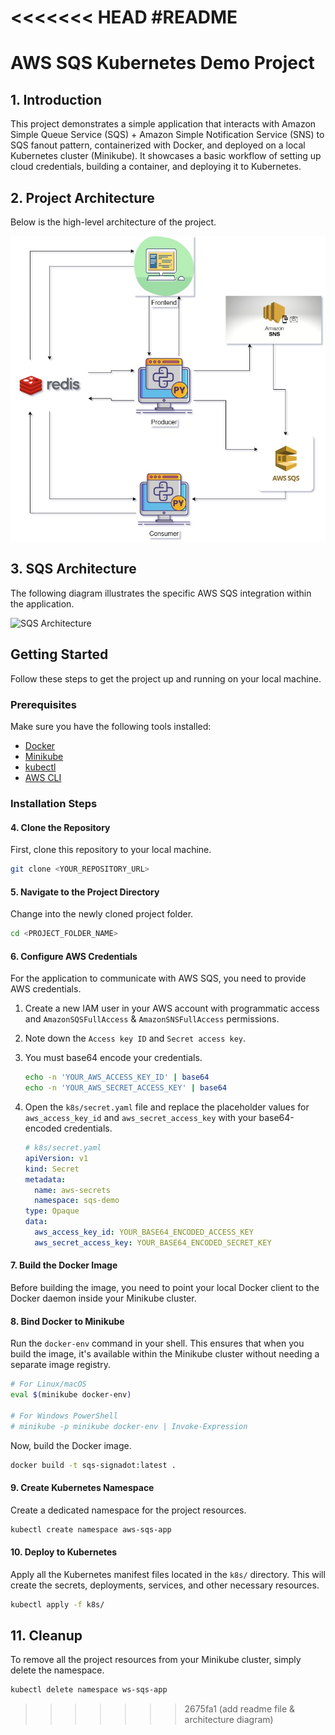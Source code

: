 <<<<<<< HEAD
#README
=======
# AWS SQS Kubernetes Demo Project

## 1. Introduction

This project demonstrates a simple application that interacts with Amazon Simple Queue Service (SQS) + Amazon Simple Notification Service (SNS) to SQS fanout pattern, containerized with Docker, and deployed on a local Kubernetes cluster (Minikube). It showcases a basic workflow of setting up cloud credentials, building a container, and deploying it to Kubernetes.

## 2. Project Architecture

Below is the high-level architecture of the project.

![Project Architecture](./apps/frontend/public/img/project-architecture.jpg)

## 3. SQS Architecture

The following diagram illustrates the specific AWS SQS integration within the application.

![SQS Architecture](./apps/frontend/public/img/architecture.png)

## Getting Started

Follow these steps to get the project up and running on your local machine.

### Prerequisites

Make sure you have the following tools installed:
*   [Docker](https://docs.docker.com/get-docker/)
*   [Minikube](https://minikube.sigs.k8s.io/docs/start/)
*   [kubectl](https://kubernetes.io/docs/tasks/tools/install-kubectl/)
*   [AWS CLI](https://docs.aws.amazon.com/cli/latest/userguide/getting-started-install.html)

### Installation Steps

#### 4. Clone the Repository

First, clone this repository to your local machine.

```bash
git clone <YOUR_REPOSITORY_URL>
```

#### 5. Navigate to the Project Directory

Change into the newly cloned project folder.

```bash
cd <PROJECT_FOLDER_NAME>
```

#### 6. Configure AWS Credentials

For the application to communicate with AWS SQS, you need to provide AWS credentials.

1.  Create a new IAM user in your AWS account with programmatic access and `AmazonSQSFullAccess` & `AmazonSNSFullAccess` permissions.
2.  Note down the `Access key ID` and `Secret access key`.
3.  You must base64 encode your credentials.
    ```bash
    echo -n 'YOUR_AWS_ACCESS_KEY_ID' | base64
    echo -n 'YOUR_AWS_SECRET_ACCESS_KEY' | base64
    ```
4.  Open the `k8s/secret.yaml` file and replace the placeholder values for `aws_access_key_id` and `aws_secret_access_key` with your base64-encoded credentials.

    ```yaml
    # k8s/secret.yaml
    apiVersion: v1
    kind: Secret
    metadata:
      name: aws-secrets
      namespace: sqs-demo
    type: Opaque
    data:
      aws_access_key_id: YOUR_BASE64_ENCODED_ACCESS_KEY
      aws_secret_access_key: YOUR_BASE64_ENCODED_SECRET_KEY
    ```

#### 7. Build the Docker Image

Before building the image, you need to point your local Docker client to the Docker daemon inside your Minikube cluster.

#### 8. Bind Docker to Minikube

Run the `docker-env` command in your shell. This ensures that when you build the image, it's available within the Minikube cluster without needing a separate image registry.

```bash
# For Linux/macOS
eval $(minikube docker-env)

# For Windows PowerShell
# minikube -p minikube docker-env | Invoke-Expression
```

Now, build the Docker image.

```bash
docker build -t sqs-signadot:latest .
```

#### 9. Create Kubernetes Namespace

Create a dedicated namespace for the project resources.

```bash
kubectl create namespace aws-sqs-app
```

#### 10. Deploy to Kubernetes

Apply all the Kubernetes manifest files located in the `k8s/` directory. This will create the secrets, deployments, services, and other necessary resources.

```bash
kubectl apply -f k8s/
```

## 11. Cleanup

To remove all the project resources from your Minikube cluster, simply delete the namespace.

```bash
kubectl delete namespace ws-sqs-app
```
>>>>>>> 2675fa1 (add readme file & architecture diagram)
